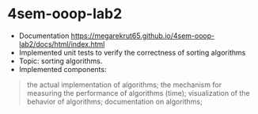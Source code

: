 # 4sem-ooop-lab2
* Documentation https://megarekrut65.github.io/4sem-ooop-lab2/docs/html/index.html
* Implemented unit tests to verify the correctness of sorting algorithms
* Topic: sorting algorithms. 
* Implemented components: 
> the actual implementation of algorithms;
> the mechanism for measuring the performance of algorithms (time);
> visualization of the behavior of algorithms;
> documentation on algorithms;